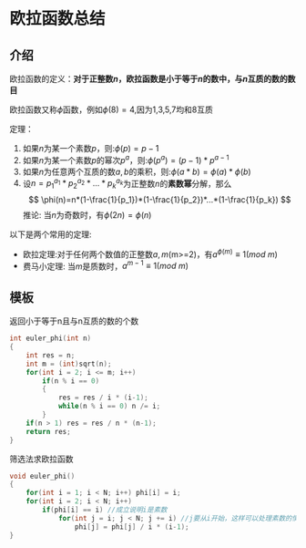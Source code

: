 #  欧拉函数总结

## 介绍

欧拉函数的定义：**对于正整数$n$，欧拉函数是小于等于$n$的数中，与$n$互质的数的数目**

欧拉函数又称$\phi$函数，例如$\phi(8)=4$,因为1,3,5,7均和8互质

定理：

1. 如果$n$为某一个素数$p$，则:$\phi(p)=p-1$
2. 如果$n$为某一个素数$p$的幂次$p^a$，则:$\phi(p^a)=(p-1)*p^{a-1}$
3. 如果$n$为任意两个互质的数$a,b$的乘积，则:$\phi(a*b)=\phi(a)*\phi(b)$
4. 设$n=p_1^{a_1}*p_2^{a_2}*...*p_k^{a_k}$为正整数$n$的**素数幂**分解，那么
    $$
    \phi(n)=n*(1-\frac{1}{p_1})*(1-\frac{1}{p_2})*...*(1-\frac{1}{p_k})
    $$
    推论:  当$n$为奇数时，有$\phi(2n)=\phi(n)$

以下是两个常用的定理:

- 欧拉定理:对于任何两个数值的正整数$a,m$(m>=2)，有$a^{\phi(m)}\equiv 1(mod\ m)$
- 费马小定理: 当$m$是质数时，$a^{m-1}\equiv1(mod\ m)$

## 模板

返回小于等于n且与n互质的数的个数

```cpp
int euler_phi(int n)  
{  
    int res = n;  
    int m = (int)sqrt(n);  
    for(int i = 2; i <= m; i++)  
        if(n % i == 0)  
        {  
            res = res / i * (i-1);  
            while(n % i == 0) n /= i;  
        }  
    if(n > 1) res = res / n * (n-1);  
    return res;  
}
```

筛选法求欧拉函数

```cpp
void euler_phi()  
{  
    for(int i = 1; i < N; i++) phi[i] = i;  
    for(int i = 2; i < N; i++)  
        if(phi[i] == i) //成立说明i是素数
            for(int j = i; j < N; j += i) //j要从i开始，这样可以处理素数的情况  
                phi[j] = phi[j] / i * (i-1);  
}  
```